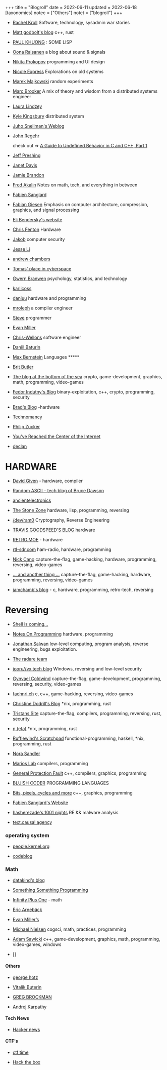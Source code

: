 +++
title = "Blogroll"
date = 2022-06-11
updated = 2022-06-18
[taxonomies]
notec = ["Others"]
notet = ["blogroll"]
+++

* [Rachel Kroll](http://rachelbythebay.com/w/)
  Software, technology, sysadmin war stories
  
  

* [Matt godbolt's blog](https://xania.org/) 
   c++, rust
   
   
* [PAUL KHUONG](http://pvk.ca/)
  : SOME LISP
  
  
* [Oona Raisanen](https://www.windytan.com/)
  a blog about sound & signals 


* [Nikita Prokopov](https://tonsky.me/)
  programming and UI design
  
  
* [Nicole Express](https://nicole.express/listing.html)
  Explorations on old systems
  
* [Marek Majkowski](https://idea.popcount.org/)
  random experiments
  
* [Marc Brooker](https://brooker.co.za/blog/)
  A mix of theory and wisdom from a distributed systems engineer
  
* [Laura Lindzey](https://lindzey.github.io/index.html)

* [Kyle Kingsbury](https://aphyr.com/)
  distributed system
  
* [Juho Snellman's Weblog](https://www.snellman.net/blog/)

* [John Regehr](https://blog.regehr.org/)

  check out => [A Guide to Undefined Behavior in C and C++, Part 1](https://blog.regehr.org/archives/213)

* [Jeff Preshing](https://preshing.com/)


* [Janet Davis](http://blogs.whitman.edu/countingfromzero/)

* [Jamie Brandon](https://www.scattered-thoughts.net/)

* [Fred Akalin](https://www.akalin.com/)
  Notes on math, tech, and everything in between

* [Fabien Sanglard](https://fabiensanglard.net/)

* [Fabian Giesen](https://fgiesen.wordpress.com/)
   Emphasis on computer architecture, compression, graphics, and signal processing
   
* [Eli Bendersky's website](https://eli.thegreenplace.net/) 

* [Chris Fenton](http://www.chrisfenton.com/)
  Hardware
  
* [ Jakob](https://jakob.space/)
  computer security
  
* [Jesse Li](https://blog.jse.li/)

* [andrew chambers](https://acha.ninja/)

* [Tomas' place in cyber­space](https://www.xn--hrdin-gra.se/)

* [Gwern Branwen](https://www.gwern.net/index)
   psychology, statistics, and technology

* [karlicoss](https://beepb00p.xyz/)
   
* [danluu](https://danluu.com/)
  hardware and programming
   
* [mroleph](https://mrale.ph/)
  a compiler engineer 
  
* [Steve](https://stevelosh.com/)
  programmer

* [Evan Miller](https://www.evanmiller.org/)

* [Chris-Wellons](https://nullprogram.com/)
  software engineer
   
* [Daniil Baturin](https://baturin.org/)
  
* [Max Bernstein](https://bernsteinbear.com/)
  Languages *****
  
* [Brit Butler](https://blog.kingcons.io/)

* [The blog at the bottom of the sea](https://blog.demofox.org/)
  crypto, game-development, graphics, math, programming, video-games
   
* [Fedor Indutny's Blog](https://darksi.de/)
  binary-exploitation, c++, crypto, programming, security
  
* [Brad's Blog](http://bradhodge.ca/blog/) -hardware

* [Technomancy](https://technomancy.us/list)

* [ Philip Zucker](http://www.philipzucker.com/)

* [You've Reached the Center of the Internet](http://blog.benwiener.com/)

* [declan](https://www.declanoller.com/)
 
 
 
# HARDWARE
* [David Given](http://cowlark.com/) - hardware, compiler

* [Random ASCII – tech blog of Bruce Dawson](https://randomascii.wordpress.com/)

* [ancientelectronics](https://ancientelectronics.wordpress.com/)

* [The Stone Zone](http://thestone.zone/) hardware, lisp, programming, reversing

* [/dev/ram0](https://wargio.github.io/about/) Cryptography, Reverse Engineering 
 
* [TRAVIS GOODSPEED'S BLOG](https://travisgoodspeed.blogspot.com/) hardware

* [RETRO.MOE](https://retro.moe/) - hardware 

* [rtl-sdr.com](https://www.rtl-sdr.com/) ham-radio, hardware, programming

* [Nick Cano](https://nickcano.com/) capture-the-flag, game-hacking, hardware, programming, reversing, video-games

* [... and another thing ...](https://nick.zoic.org/)
capture-the-flag, game-hacking, hardware, programming, reversing, video-games


* [jamchamb's blog](https://jamchamb.net/) - c, hardware, programming, retro-tech, reversing



# Reversing

* [Shell is coming...](https://www.shelliscoming.com/)

* [Notes On Programming](http://www.codersnotes.com/notes/) hardware, programming 

* [Jonathan Salwan](http://shell-storm.org/) low-level computing, program analysis, reverse engineering, bugs exploitation. 

* [The radare team](https://radareorg.github.io/blog/)

* [jooru//vx tech blog](https://j00ru.vexillium.org/) Windows, reversing and low-level security

* [Gynvael Coldwind](https://gynvael.coldwind.pl/?blog=1&lang=en) 
capture-the-flag, game-development, programming, reversing, security, video-games

* [faehnri.ch](http://faehnri.ch/) c, c++, game-hacking, reversing, video-games




* [Christine Dodrill's Blog](https://christine.website/blog) *nix, programming, rust

* [Tristans Site](https://thume.ca/) capture-the-flag, compilers, programming, reversing, rust, security


* [η (eta)](https://eta.st/posts.html) *nix, programming, rust


* [Rufflewind's Scratchpad](https://rufflewind.com/) functional-programming, haskell, *nix, programming, rust


* [Nora Sandler](https://norasandler.com/)

* [Marios Lab](https://marioslab.io/posts/) compilers, programming

* [General Protection Fault](https://gpfault.net/) c++, compilers, graphics, programming

* [BLUISH CODER](https://bluishcoder.co.nz/) PROGRAMMING LANGUAGES

* [Bits, pixels, cycles and more](https://zeux.io/) c++, graphics, programming

* [Fabien Sanglard's Website](http://fabiensanglard.net/)

* [hasherezade's 1001 nights](https://hshrzd.wordpress.com/) RE && malware analysis

* [text.causal.agency](https://text.causal.agency/)



### operating system
* [people.kernel.org ](https://people.kernel.org/read)

* [codeblog](https://outflux.net/blog/)



### Math

* [datakind's blog](https://datakinds.github.io/)

* [Something Something Programming](https://nickdrozd.github.io/)

* [Infinity Plus One](https://infinityplusonemath.wordpress.com/) - math

* [Eric Arnebäck](https://erkaman.github.io/index.html)

* [ Evan Miller’s ](https://www.evanmiller.org/)

* [Michael Nielsen](https://michaelnielsen.org/blog/) cogsci, math, practices, programming

* [Adam Sawicki](http://asawicki.info/)
c++, game-development, graphics, math, programming, video-games, windows

* []

#### Others
 
* [george hotz](https://geohot.github.io/blog/)

* [Vitalik Buterin](https://vitalik.ca/)

* [GREG BROCKMAN](https://blog.gregbrockman.com/)

* [Andrej Karpathy](https://karpathy.ai/)


#### Tech News

* [Hacker news](https://news.ycombinator.com/)


#### CTF's

* [ctf time](https://ctftime.org/)

* [Hack the box](https://www.hackthebox.com/)

